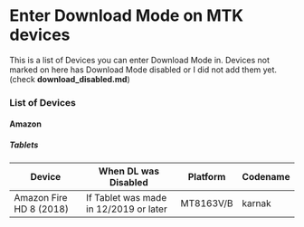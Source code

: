 # Enter Download Mode on MTK devices
This is a list of Devices you can enter Download Mode in. Devices not marked on here has Download Mode disabled or I did not add them yet. (check **download_disabled.md**)
### List of Devices
#### Amazon
##### Tablets
| Device | When DL was Disabled | Platform | Codename |
| ------------- | ------------- | ------------- | ------------- |
| Amazon Fire HD 8 (2018)  | If Tablet was made in 12/2019 or later | MT8163V/B | karnak |
